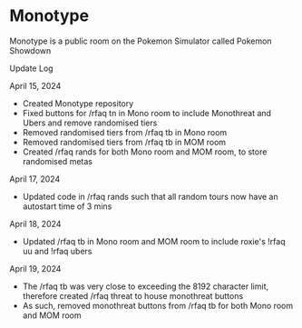 # Monotype

Monotype is a public room on the Pokemon Simulator called Pokemon Showdown

Update Log

April 15, 2024
- Created Monotype repository
- Fixed buttons for /rfaq tn in Mono room to include Monothreat and Ubers and remove randomised tiers
- Removed randomised tiers from /rfaq tb in Mono room
- Removed randomised tiers from /rfaq tb in MOM room
- Created /rfaq rands for both Mono room and MOM room, to store randomised metas

April 17, 2024
- Updated code in /rfaq rands such that all random tours now have an autostart time of 3 mins

April 18, 2024
- Updated /rfaq tb in Mono room and MOM room to include roxie's !rfaq uu and !rfaq ubers

April 19, 2024
- The /rfaq tb was very close to exceeding the 8192 character limit, therefore created /rfaq threat to house monothreat buttons
- As such, removed monothreat buttons from /rfaq tb for both Mono room and MOM room
